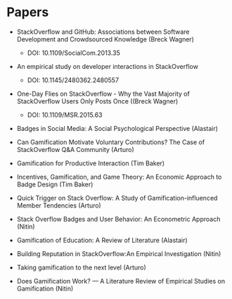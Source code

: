 # Papers

- StackOverflow and GitHub: Associations between Software Development and Crowdsourced Knowledge (Breck Wagner)
	- DOI: 10.1109/SocialCom.2013.35
- An empirical study on developer interactions in StackOverflow
	- DOI: 10.1145/2480362.2480557
- One-Day Flies on StackOverflow - Why the Vast Majority of StackOverflow Users Only Posts Once ((Breck Wagner)
	- DOI: 10.1109/MSR.2015.63
- Badges in Social Media: A Social Psychological Perspective (Alastair)

- Can Gamification Motivate Voluntary Contributions? The Case of StackOverflow Q&A Community (Arturo)

- Gamification for Productive Interaction (Tim Baker)

- Incentives, Gamification, and Game Theory: An Economic Approach to Badge Design (Tim Baker)

- Quick Trigger on Stack Overflow: A Study of Gamification-influenced Member Tendencies (Arturo)

- Stack Overflow Badges and User Behavior: An Econometric Approach (Nitin)

- Gamification of Education: A Review of Literature (Alastair)

- Building Reputation in StackOverflow:An Empirical Investigation (Nitin)

- Taking gamification to the next level (Arturo)

- Does Gamification Work? — A Literature Review of Empirical Studies on Gamification (Nitin)
